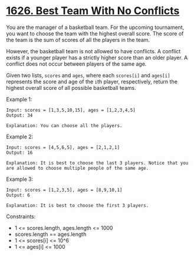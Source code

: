 # [1626. Best Team With No Conflicts](https://leetcode.com/problems/best-team-with-no-conflicts/description/)

You are the manager of a basketball team. For the upcoming tournament, you want to choose the team with the highest overall score. The score of the team is the sum of scores of all the players in the team.

However, the basketball team is not allowed to have conflicts. A conflict exists if a younger player has a strictly higher score than an older player. A conflict does not occur between players of the same age.

Given two lists, `scores` and `ages`, where each `scores[i]` and `ages[i]` represents the score and age of the `i`th player, respectively, return the highest overall score of all possible basketball teams.

 

Example 1:

    Input: scores = [1,3,5,10,15], ages = [1,2,3,4,5]
    Output: 34

    Explanation: You can choose all the players.

Example 2:

    Input: scores = [4,5,6,5], ages = [2,1,2,1]
    Output: 16

    Explanation: It is best to choose the last 3 players. Notice that you are allowed to choose multiple people of the same age.

Example 3:

    Input: scores = [1,2,3,5], ages = [8,9,10,1]
    Output: 6

    Explanation: It is best to choose the first 3 players. 
 

Constraints:

* 1 <= scores.length, ages.length <= 1000
* scores.length == ages.length
* 1 <= scores[i] <= 10^6
* 1 <= ages[i] <= 1000